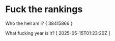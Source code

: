 # Fuck the rankings

Who the hell am I?
{ 38415866 }

What fucking year is it?
[ 2025-05-15T01:23:20Z ]
